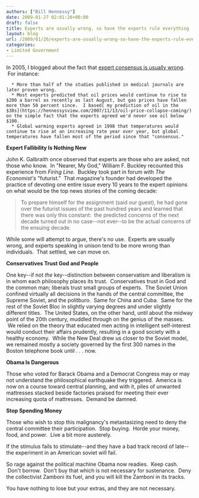 ```yaml
---
authors: ["Bill Hennessy"]
date: 2009-01-27 02:01:26+00:00
draft: false
title: Experts are usually wrong, so have the experts rule everything
layout: blog
url: /2009/01/26/experts-are-usually-wrong-so-have-the-experts-rule-everything/
categories:
- Limited Government
---
```


In 2005, I blogged about the fact that [expert consensus is usually wrong](https://hennessysview.com/2005/03/22/experts-vs-people/).  For instance:



	  * More than half of the studies published in medical journals are later proven wrong.  
	  * Most experts predicted that oil prices would continue to rise to $200 a barrel as recently as last August, but gas prices have fallen more than 50 percent since.  I based[ my prediction of oil in the $30s](https://hennessysview.com/2007/11/13/oil-price-collapse-coming/) on the simple fact that the experts agreed we'd never see oil below $100.  
	  * Global warming experts agreed in 1998 that temperatures would continue to rise at an increasing rate year over year, but global temperatures have fallen most of the period since that "consensus." 

**Expert Fallibility Is Nothing New**

John K. Galbraith once observed that experts are those who are asked, not those who know.  In "Nearer, My God," William F. Buckley recounted this experience from _Firing Line_.  Buckley took part in forum with _The Economist's_ "futurist."  That magazine's founder had developed the practice of devoting one entire issue every 10 years to the expert opinions on what would be the top news stories of the coming decade:


> To prepare himself for the assignment (said our guest), he had gone over the futurist issues of the past hundred years and learned that there was only this constant:  the predicted concerns of the next decade turned out in no case--not ever--to be the actual concerns of the ensuing decade.


While some will attempt to argue, there's no use.  Experts are usually wrong, and experts speaking in unison tend to be more wrong than individuals.  That settled, we can move on.  

**Conservatives Trust God and People**

One key--if not _the_ key--distinction between conservatism and liberalism is in whom each philosophy places its trust.  Conservatives trust in God and the common man; liberals trust small groups of experts.  The Soviet Union confined virtually all decisions in the hands of the central committee, the Supreme Soviet, and the politburo.  Same for China and Cuba.  Same for the rest of the Soviet Bloc in slightly varying degrees and under slightly different titles.  The United States, on the other hand, until about the midway point of the 20th century, muddled through on the genius of the masses.  We relied on the theory that educated men acting in intelligent self-interest would conduct their affairs prudently, resulting in a good society with a healthy economy.  While the New Deal drew us closer to the Soviet model, we remained mostly a society governed by the first 300 names in the Boston telephone book until . . . now.

**Obama Is Dangerous**

Those who voted for Barack Obama and a Democrat Congress may or may not understand the philosophical earthquake they triggered.  America is now on a course toward central planning, and with it, piles of unwanted mattresses stacked beside factories praised for meeting their ever increasing quota of mattresses.  Demand be damned.

**Stop Spending Money**

Those who wish to stop this malignancy's metastasizing need to deny the central committee their participation.  Stop buying.  Horde your money, food, and power.  Live a bit more austerely.  

If the stimulus fails to stimulate--and they have a bad track record of late--the experiment in an American soviet will fail.  

So rage against the political machine Obama now readies.  Keep cash.  Don't borrow.  Don't buy that which is not necessary for sustenance.  Deny the collectivist Zamboni its fuel, and you will kill the Zamboni in its tracks. 

You have nothing to lose but your extras, and they are not necessary.
